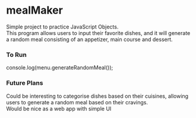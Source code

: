 # mealMaker
Simple project to practice JavaScript Objects. </br>
This program allows users to input their favorite dishes, and it will generate a random meal consisting of an appetizer, main course and dessert.


### To Run
console.log(menu.generateRandomMeal());

### Future Plans
Could be interesting to categorise dishes based on their cuisines, allowing users to generate a random meal based on their cravings. </br>
Would be nice as a web app with simple UI
